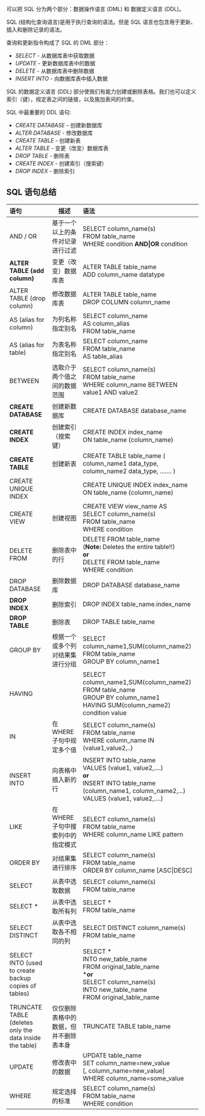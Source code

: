 可以把 SQL 分为两个部分：数据操作语言 (DML) 和 数据定义语言 (DDL)。

SQL (结构化查询语言)是用于执行查询的语法。但是 SQL 语言也包含用于更新、插入和删除记录的语法。

查询和更新指令构成了 SQL 的 DML 部分：

- *SELECT* - 从数据库表中获取数据
- *UPDATE* - 更新数据库表中的数据
- *DELETE* - 从数据库表中删除数据
- *INSERT INTO* - 向数据库表中插入数据

SQL 的数据定义语言 (DDL) 部分使我们有能力创建或删除表格。我们也可以定义索引（键），规定表之间的链接，以及施加表间的约束。

SQL 中最重要的 DDL 语句:

- *CREATE DATABASE* - 创建新数据库
- *ALTER DATABASE* - 修改数据库
- *CREATE TABLE* - 创建新表
- *ALTER TABLE* - 变更（改变）数据库表
- *DROP TABLE* - 删除表
- *CREATE INDEX* - 创建索引（搜索键）
- *DROP INDEX* - 删除索引

## SQL 语句总结

| 语句                                                    | 描述                                   | 语法                                                         |
| :------------------------------------------------------ | -------------------------------------- | :----------------------------------------------------------- |
| AND / OR                                                | 基于一个以上的条件对记录进行过滤       | SELECT column_name(s)<br/>FROM table_name<br/>WHERE condition **AND\|OR** condition |
| **ALTER TABLE (add column)**                            | 变更（改变）数据库表                   | ALTER TABLE table_name<br/>ADD column_name datatype          |
| ALTER TABLE (drop column)                               | 修改数据库表                           | ALTER TABLE table_name<br/>DROP COLUMN column_name           |
| AS (alias for column)                                   | 为列名称指定别名                       | SELECT column_name<br/>AS column_alias<br/>FROM table_name   |
| AS (alias for table)                                    | 为表名称指定别名                       | SELECT column_name<br/>FROM table_name<br/>AS table_alias    |
| BETWEEN                                                 | 选取介于两个值之间的数据范围           | SELECT column_name(s)<br/>FROM table_name<br/>WHERE column_name BETWEEN value1 AND value2 |
| **CREATE DATABASE**                                     | 创建新数据库                           | CREATE DATABASE database_name                                |
| **CREATE INDEX**                                        | 创建索引（搜索键）                     | CREATE INDEX index_name<br/>ON table_name (column_name)      |
| **CREATE TABLE**                                        | 创建新表                               | CREATE TABLE table_name ( column_name1 data_type, column_name2 data_type, ....... ) |
| CREATE UNIQUE INDEX                                     |                                        | CREATE UNIQUE INDEX index_name<br/>ON table_name (column_name) |
| CREATE VIEW                                             | 创建视图                               | CREATE VIEW view_name AS<br/>SELECT column_name(s)<br/>FROM table_name<br/>WHERE condition |
| DELETE FROM                                             | 删除表中的行                           | DELETE FROM table_name<br/>(**Note:** Deletes the entire table!!)<br/>**or**<br/>DELETE FROM table_name<br/>WHERE condition |
| DROP DATABASE                                           | 删除数据库                             | DROP DATABASE database_name                                  |
| **DROP INDEX**                                          | 删除索引                               | DROP INDEX table_name.index_name                             |
| **DROP TABLE**                                          | 删除表                                 | DROP TABLE table_name                                        |
| GROUP BY                                                | 根据一个或多个列对结果集进行分组       | SELECT column_name1,SUM(column_name2)<br/>FROM table_name<br/>GROUP BY column_name1 |
| HAVING                                                  |                                        | SELECT column_name1,SUM(column_name2)<br/>FROM table_name<br/>GROUP BY column_name1<br/>HAVING SUM(column_name2) condition value |
| IN                                                      | 在 WHERE 子句中规定多个值              | SELECT column_name(s)<br/>FROM table_name<br/>WHERE column_name IN (value1,value2,..) |
| INSERT INTO                                             | 向表格中插入新的行                     | INSERT INTO table_name<br/>VALUES (value1, value2,....)<br/>**or**<br/>INSERT INTO table_name<br/>(column_name1, column_name2,...)<br/>VALUES (value1, value2,....) |
| LIKE                                                    | 在 WHERE 子句中搜索列中的指定模式      | SELECT column_name(s)<br/>FROM table_name<br/>WHERE column_name LIKE pattern |
| ORDER BY                                                | 对结果集进行排序                       | SELECT column_name(s)<br/>FROM table_name<br/>ORDER BY column_name [ASC\|DESC] |
| SELECT                                                  | 从表中选取数据                         | SELECT column_name(s)<br/>FROM table_name                    |
| SELECT *                                                | 从表中选取所有列                       | SELECT *<br/>FROM table_name                                 |
| SELECT DISTINCT                                         | 从表中选取各不相同的列                 | SELECT DISTINCT column_name(s)<br/>FROM table_name           |
| SELECT INTO (used to create backup copies of tables)    |                                        | SELECT *<br/>INTO new_table_name<br/>FROM original_table_name<br/>***or**<br/>SELECT column_name(s)<br/>INTO new_table_name<br/>FROM original_table_name |
| TRUNCATE TABLE (deletes only the data inside the table) | 仅仅删除表格中的数据，但并不删除表本身 | TRUNCATE TABLE table_name                                    |
| UPDATE                                                  | 修改表中的数据                         | UPDATE table_name<br/>SET column_name=new_value<br/>[, column_name=new_value]<br/>WHERE column_name=some_value |
| WHERE                                                   | 规定选择的标准                         | SELECT column_name(s)<br/>FROM table_name<br/>WHERE condition |